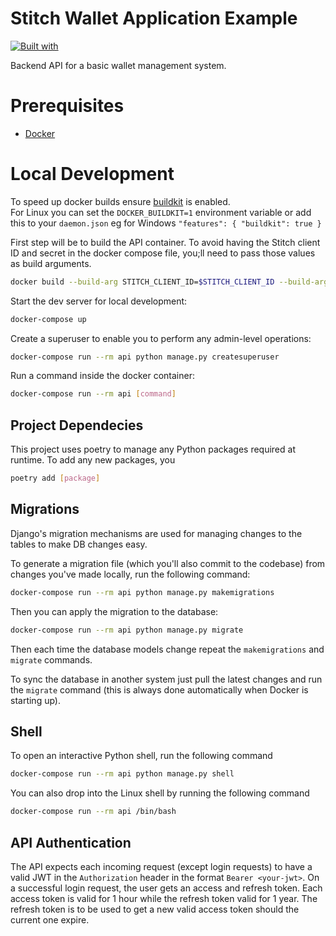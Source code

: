 # Stitch Wallet Application Example

[![Built with](https://img.shields.io/badge/Built_with-Cookiecutter_Django_Rest-F7B633.svg)](https://github.com/agconti/cookiecutter-django-rest)

Backend API for a basic wallet management system.

# Prerequisites

- [Docker](https://docs.docker.com/get-docker/)

# Local Development

To speed up docker builds ensure [buildkit](https://docs.docker.com/develop/develop-images/build_enhancements/#to-enable-buildkit-builds) is enabled.  
For Linux you can set the `DOCKER_BUILDKIT=1` environment variable or add this to your `daemon.json` eg for Windows `"features": { "buildkit": true }`

First step will be to build the API container.  To avoid having the Stitch client ID and secret in the docker compose file, you;ll need
to pass those values as build arguments.

```bash
docker build --build-arg STITCH_CLIENT_ID=$STITCH_CLIENT_ID --build-arg STITCH_CLIENT_SECRET=$STITCH_CLIENT_SECRET .
```

Start the dev server for local development:

```bash
docker-compose up
```

Create a superuser to enable you to perform any admin-level operations:

```bash
docker-compose run --rm api python manage.py createsuperuser
```

Run a command inside the docker container:

```bash
docker-compose run --rm api [command]
```


## Project Dependecies

This project uses poetry to manage any Python packages required at runtime.  To add any new packages, you

```bash
poetry add [package]
```

## Migrations

Django's migration mechanisms are used for managing changes to the tables to make DB changes easy.

To generate a migration file (which you'll also commit to the codebase) from changes you've made locally, run the following command:

```bash
docker-compose run --rm api python manage.py makemigrations
```

Then you can apply the migration to the database:

```bash
docker-compose run --rm api python manage.py migrate
```

Then each time the database models change repeat the `makemigrations` and `migrate` commands.

To sync the database in another system just pull the latest changes and run the `migrate` command (this is always done automatically when Docker is starting up).

## Shell

To open an interactive Python shell, run the following command

```bash
docker-compose run --rm api python manage.py shell
```

You can also drop into the Linux shell by running the following command

```bash
docker-compose run --rm api /bin/bash
```

## API Authentication

The API expects each incoming request (except login requests) to have a valid JWT in the `Authorization` header in the format `Bearer <your-jwt>`.
On a successful login request, the user gets an access and refresh token.  Each access token is valid for 1 hour while the refresh token valid for 1 year.
The refresh token is to be used to get a new valid access token should the current one expire.